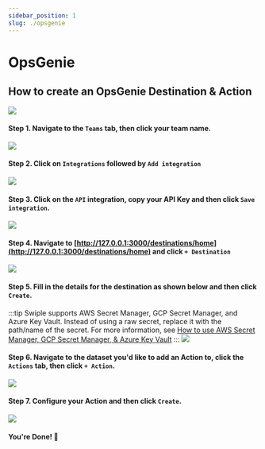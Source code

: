 ```yaml
---
sidebar_position: 1
slug: ./opsgenie
---
```


# OpsGenie

## How to create an OpsGenie Destination & Action

![](/img/actions/opsgenie/example.png)

#### Step 1. Navigate to the `Teams` tab, then click your team name.
![](/img/actions/opsgenie/step-1.png)

#### Step 2. Click on `Integrations` followed by `Add integration`
![](/img/actions/opsgenie/step-2.png)

#### Step 3. Click on the `API` integration, copy your API Key and then click `Save integration`.
![](/img/actions/opsgenie/step-3.png)

#### Step 4. Navigate to [http://127.0.0.1:3000/destinations/home](http://127.0.0.1:3000/destinations/home) and click `+ Destination`
![](/img/create-destination.png)

#### Step 5. Fill in the details for the destination as shown below and then click `Create`.
:::tip
Swiple supports AWS Secret Manager, GCP Secret Manager, and Azure Key Vault. Instead of using a raw secret, replace it with the path/name of the secret.
For more information, see [How to use AWS Secret Manager, GCP Secret Manager, & Azure Key Vault](/docs/configuration/secrets-manager)
:::
![](/img/actions/opsgenie/step-5.png)

#### Step 6. Navigate to the dataset you'd like to add an Action to, click the `Actions` tab, then click `+ Action`.
![](/img/dataset-create-action.png)

#### Step 7. Configure your Action and then click `Create`.
![](/img/actions/opsgenie/step-6.png)


#### You're Done! 🎉
